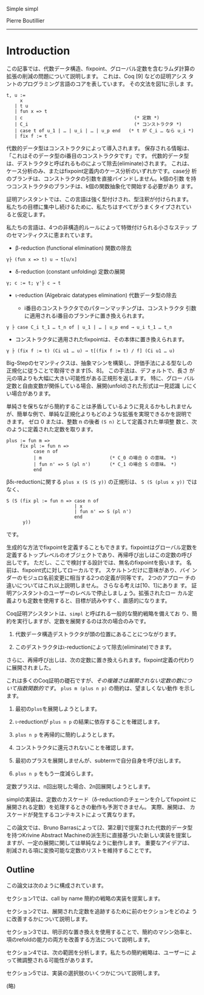 Simple simpl

Pierre Boutillier

-----

# Introduction

この記事では、代数データ構造、fixpoint、グローバル定数を含むラムダ計算の
拡張の削減の問題について説明します。 これは、Coq [9] などの証明アシス
タントのプログラミング言語のコアを表しています。 その文法を図1に示しま
す。

```
t, u :=
     x
   | t u
   | fun x => t
   | c                                         (* 定数 *)
   | C_i                                       (* コンストラクタ *)
   | case t of u_1 | … | u_i | … | u_p end   (* t が C_i … なら u_i *)
   | fix f := t
```

代数的データ型はコンストラクタによって導入されます。 保存される情報は、
「これはそのデータ型のi番目のコンストラクタです」です。 代数的データ型
は、デストラクタと呼ばれるものによって除去(eliminate)されます。 これは、
ケース分析のみ、またはfixpoint定義内のケース分析のいずれかです。case分
析のブランチは、コンストラクタの引数を直接バインドしません。k個の引数
を持つコンストラクタのブランチは、k個の関数抽象化で開始する必要があり
ます。

証明アシスタントでは、この言語は強く型付けされ、型注釈が付けられます。
私たちの目標に集中し続けるために、私たちはすべてがうまくタイプされてい
ると仮定します。

私たちの言語は、4つの非構造的ルールによって特徴付けられる小さなステッ
プのセマンティクスに恵まれています。

- β-reduction  (functional elimination) 関数の除去


``γ├ (fun x => t) u → t[u/x]``


- δ-reduction  (constant unfolding) 定数の展開

``γ; c := t; γ'├ c → t``

- ι-reduction  (Algebraic datatypes elimination) 代数データ型の除去

  - i番目のコンストラクタでのパターンマッチングは、コンストラクタ
引数に適用されるi番目のブランチに置き換えられます。

``γ ├ case C_i t_1 … t_n of | u_1 | … | u_p end → u_i t_1 … t_n``
 
  - コンストラクタに適用されたfixpointは、その本体に置き換えられます。

``γ ├ (fix f := t) (Ci u1 … u) → t[(fix f := t) / f] (Ci u1 … u)``

Big-Stepのセマンティクスは、抽象マシンを構築し、評価手法による型なしの
正規化に従うことで取得できます[5、8]。 この手法は、デフォルトで、長さ
が元の項よりも大幅に大きい可能性がある正規形を返します。 特に、グロー
バル定数と自由変数が関係している場合、展開(unfold)された形式は一見認識
しにくい場合があります。

単純さを保ちながら簡約することは矛盾しているように見えるかもしれません
が、簡単な例で、単純な正規化よりもどのような拡張を実現できるかを説明で
きます。 ゼロ 0 または、整数 n の後者 ``(S n)`` として定義された単項整
数と、次のように定義された定数を取ります。
 
```
plus := fun m =>
     fix pl := fun n =>
          case n of
          | m                         (* C_0 の場合 O の意味。 *)
          | fun n' => S (pl n')       (* C_1 の場合 S の意味。 *)
          end
```

βδι-reductionに関する ``plus x (S (S y))`` の正規形は、
``S (S (plus x y))`` ではなく、

```
S (S (fix pl := fun n => case n of
                         | x
                         | fun n' => S (pl n')
                         end
      y))
```

です。

生成的な方法でfixpointを定義することもできます。fixpointはグローバル定数を
定義するトップレベルのオブジェクトであり、再帰呼び出しはこの定数の呼び
出しです。 ただし、ここで検討する設計では、無名のfixpointを扱います。 名
前は、fixpoint式に対してローカルです。 スケルトンだけに意味があり、バイ
ンダーのモジュロ名前変更に相当する2つの定義が同等です。 2つのアプロー
チの違いについてはこれ以上説明しません。 さらなる考えは[10、1]にありま
す。 証明アシスタントのユーザーのレベルで停止しましょう。拡張されたロー
カル定義よりも定数を使用すると、目標が読みやすく、直感的になります。

Coq証明アシスタントは、``simpl`` と呼ばれる一般的な簡約戦略を備えてお
り、簡約を実行しますが、定数を展開するのは次の場合のみです。

1. 代数データ構造デストラクタが頭の位置にあることにつながります。

2. このデストラクタはι-reductionによって除去(eliminate)できます。

さらに、再帰呼び出しは、次の定数に置き換えられます。fixpoint定義の代わり
に展開されました。

これは多くのCoq証明の礎石ですが、*その複雑さは展開されない定数の数につ
いて指数関数的です*。 ``plus m (plus n p)`` の簡約は、望ましくない動作
を示します。

1. 最初の``plus``を展開しようとします。

2. ι-reductionが ``plus n p`` の結果に依存することを確認します。

3. ``plus n p`` を再帰的に簡約しようとします。

4. コンストラクタに還元されないことを確認します。

5. 最初のプラスを展開しませんが、subtermで自分自身を呼び出します。

6. ``plus n p`` をもう一度減らします。

定数プラスは、n回出現した場合、2n回展開しようとします。

simplの実装は、定数のカスケード（δ-reductionのチェーンを介してfixpoint
に展開される定数）を処理するときの動作も予測できません。 実際、展開は、
カスケードが発生するコンテキストによって異なります。

この論文では、Bruno Barrasによって[2、第2章]で提案された代数的データ型
を持つKrivine Abstract Machineの派生形に直接基づいた新しい実装を提案し
ますが、一定の展開に関しては単純なように動作します。 重要なアイデアは、
削減される項に変換可能な定数のリストを維持することです。

## Outline

この論文は次のように構成されています。

セクション1では、call by name 簡約の戦略の実装を提案します。

セクション2では、展開された定数を追跡するために前のセクションをどのよ
うに改善するかについて説明します。

セクション3では、明示的な置き換えを使用することで、簡約のマシン効率と、
項のrefoldの能力の両方を改善する方法について説明します。

セクション4では、次の範囲を分析します。私たちの簡約戦略は、ユーザーに
よって微調整される可能性があります。

セクション5では、実装の選択肢のいくつかについて説明します。

(略)

